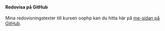 #### Redovisa på GitHub

Mina redovisningstexter till kursen oophp kan du hitta här på [me-sidan på GitHub](https://github.com/epkmagr/redovisa_oophp).

